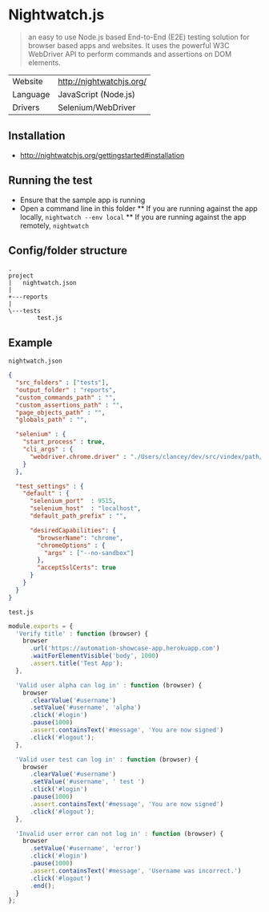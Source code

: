 # Nightwatch.js
> an easy to use Node.js based End-to-End (E2E) testing solution for browser based apps and websites. It uses the powerful W3C WebDriver API to perform commands and assertions on DOM elements.

|         |     |
|---------|-----|
|Website  | http://nightwatchjs.org/ |
|Language | JavaScript (Node.js)     |
|Drivers  | Selenium/WebDriver       |

## Installation
* http://nightwatchjs.org/gettingstarted#installation

## Running the test
* Ensure that the sample app is running
* Open a command line in this folder
** If you are running against the app locally, `nightwatch --env local`
** If you are running against the app remotely, `nightwatch`

## Config/folder structure
```
.
project
|   nightwatch.json
|
+---reports
|
\---tests
        test.js
```

## Example
`nightwatch.json`
```json
{
  "src_folders" : ["tests"],
  "output_folder" : "reports",
  "custom_commands_path" : "",
  "custom_assertions_path" : "",
  "page_objects_path" : "",
  "globals_path" : "",

  "selenium" : {
    "start_process" : true,
    "cli_args" : {
      "webdriver.chrome.driver" : "./Users/clancey/dev/src/vindex/path/chromedriver.exe"
    }
  },

  "test_settings" : {
    "default" : {
      "selenium_port"  : 9515,
      "selenium_host"  : "localhost",
      "default_path_prefix" : "",

      "desiredCapabilities": {
        "browserName": "chrome",
        "chromeOptions" : {
          "args" : ["--no-sandbox"]
        },
        "acceptSslCerts": true
      }
    }
  }
}

```

`test.js`
```javascript
module.exports = {
  'Verify title' : function (browser) {
    browser
      .url('https://automation-showcase-app.herokuapp.com')
      .waitForElementVisible('body', 1000)
      .assert.title('Test App');
  },

  'Valid user alpha can log in' : function (browser) {
    browser
      .clearValue('#username')
      .setValue('#username', 'alpha')
      .click('#login')
      .pause(1000)
      .assert.containsText('#message', 'You are now signed')
      .click('#logout');
  },

  'Valid user test can log in' : function (browser) {
    browser
      .clearValue('#username')
      .setValue('#username', ' test ')
      .click('#login')
      .pause(1000)
      .assert.containsText('#message', 'You are now signed')
      .click('#logout');
  },

  'Invalid user error can not log in' : function (browser) {
    browser
      .setValue('#username', 'error')
      .click('#login')
      .pause(1000)
      .assert.containsText('#message', 'Username was incorrect.')
      .click('#logout')
      .end();
  }
};
```
